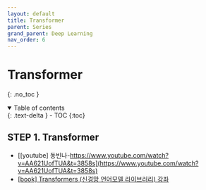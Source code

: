 ```yaml
---
layout: default
title: Transformer
parent: Series
grand_parent: Deep Learning
nav_order: 6
---
```


# Transformer
{: .no_toc }

<details open markdown="block">
  <summary>
    Table of contents
  </summary>
  {: .text-delta }
- TOC
{:toc}
</details>

<!------------------------------------ STEP ------------------------------------>

## STEP 1. Transformer

* [[youtube] 동빈나-https://www.youtube.com/watch?v=AA621UofTUA&t=3858s](https://www.youtube.com/watch?v=AA621UofTUA&t=3858s)
* [[book] Transformers (신경망 언어모델 라이브러리) 강좌](https://wikidocs.net/book/8056)